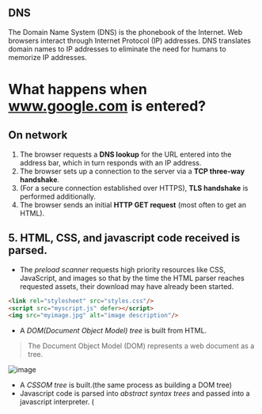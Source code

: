 ## DNS
The Domain Name System (DNS) is the phonebook of the Internet. Web browsers interact through Internet Protocol (IP) addresses. DNS translates domain names to IP addresses to eliminate the need for humans to memorize IP addresses.

# What happens when www.google.com is entered? 

## On network
1. The browser requests a **DNS lookup** for the URL entered into the address bar, which in turn responds with an IP address.
2. The browser sets up a connection to the server via a **TCP three-way handshake**.
3. (For a secure connection established over HTTPS), **TLS handshake** is performed additionally.
4. The browser sends an initial **HTTP GET request** (most often to get an HTML).

## 5. HTML, CSS, and javascript code received is parsed.
- The *preload scanner* requests high priority resources like CSS, JavaScript, and images so that by the time the HTML parser reaches requested assets, their download may have already been started.
~~~HTML
<link rel="stylesheet" src="styles.css"/>
<script src="myscript.js" defer></script>
<img src="myimage.jpg" alt="image description"/>
~~~
- A *DOM(Document Object Model) tree* is built from HTML.
>The Document Object Model (DOM) represents a web document as a tree.

![image](https://user-images.githubusercontent.com/67142421/183269942-7f22e121-8549-4a51-b585-ddd479f10f61.png)<br>

- A *CSSOM tree* is built.(the same process as building a DOM tree)
- Javascript code is parsed into *abstract syntax trees* and passed into a javascript interpreter. (<script> tags without an async or defer attribute block rendering, which prevents showing a superficial webpage without javascript.)

6. The DOM and CSSOM trees created in the parsing step are combined into a render tree which is then used to compute the layout of every visible element.
7. Each node of the render tree is painted to the screen.
